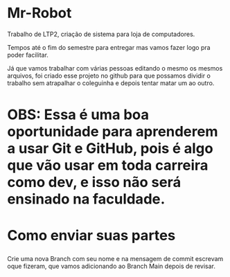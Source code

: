 <h1 style="font-size:2rem;"> Mr-Robot </h1>

Trabalho de LTP2, criação de sistema para loja de computadores.

Tempos até o fim do semestre para entregar mas vamos fazer logo pra poder facilitar.

Já que vamos trabalhar com várias pessoas editando o mesmo os mesmos arquivos, foi criado esse projeto no github para que possamos dividir o trabalho sem atrapalhar o coleguinha e depois tentar matar um ao outro.

<h2 style="font-size:2rem;>Para enviar suas partes</h2>

<ol>
  <li>Git no console (mais dificil)</li>
  <li>GitHub Desktop (mais facil e como recomendo)</li>
  <li>Abrir o arquivo .java no navegador, alterar o .com por .dev na url, e copiar e colar seus arquivos</li>
</ol>

<strong style="font-size:1rem;">OBS: Essa é uma boa oportunidade para aprenderem a usar Git e GitHub, pois é algo que vão usar em toda carreira como dev, e isso não será ensinado na faculdade.</strong>

<h2 style="font-size:2rem;">Como enviar suas partes</h2>

Crie uma nova Branch com seu nome e na mensagem de commit escrevam oque fizeram, que vamos adicionando ao Branch Main depois de revisar.


